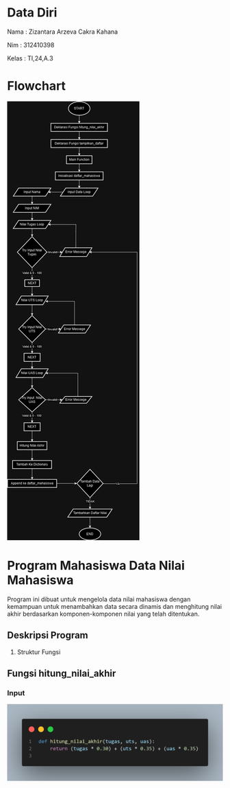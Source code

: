 # Data Diri

Nama    : Zizantara Arzeva Cakra Kahana

Nim     : 312410398

Kelas   : TI,24,A.3

# Flowchart

<img src="flowchart.drawio.png">

# Program Mahasiswa Data Nilai Mahasiswa

Program ini dibuat untuk mengelola data nilai mahasiswa dengan kemampuan untuk menambahkan data secara dinamis dan menghitung nilai akhir berdasarkan komponen-komponen nilai yang telah ditentukan.

## Deskripsi Program 

1. Struktur Fungsi 

## Fungsi hitung_nilai_akhir

### Input

<img src="input1.png">
